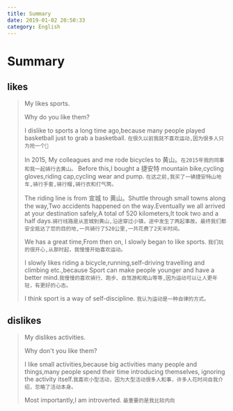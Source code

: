 ```yaml
---
title: Summary
date: 2019-01-02 20:50:33
category: English
---
```


# Summary

## likes

> My likes sports.
> 
> Why do you like them?
> 
> I dislike to sports a long time ago,because many people played basketball just to grab a basketball. `在很久以前我就不喜欢运动,因为很多人只为抢一个🏀`
> 
> In 2015, My colleagues and me rode bicycles to 黄山。`在2015年我的同事和我一起骑行去黄山。`
> Before this,I bought a 捷安特 mountain bike,cycling gloves,riding cap,cycling wear and pump. `在这之前,我买了一辆捷安特山地车,骑行手套,骑行帽,骑行衣和打气筒。`
> 
> The riding line is from 宣城 to 黄山。Shuttle through small towns along the way,Two accidents happened on the way.Eventually we all arrived at your destination safely,A total of 520 kilometers,It took two and a half days.`骑行线路是从宣城到黄山,沿途穿过小镇，途中发生了两起事故。最终我们都安全抵达了您的目的地,一共骑行了520公里,一共花费了2天半时间。`
> 
> We has a great time,From then on, I slowly began to like sports. `我们玩的很开心,从那时起，我慢慢开始喜欢运动。`
> 
> I slowly likes riding a bicycle,running,self-driving travelling and climbing etc.,because Sport can make people younger and have a better mind.`我慢慢的喜欢骑行、跑步、自驾游和爬山等等,因为运动可以让人更年轻，有更好的心态。`
> 
> I think sport is a way of self-discipline. `我认为运动是一种自律的方式。`


## dislikes

> My dislikes activities.
> 
> Why don't you like them?
> 
> I like small activities,because big activities many people and things,many people spend their time introducing themselves, ignoring the activity itself.`我喜欢小型活动，因为大型活动很多人和事，许多人花时间自我介绍，忽略了活动本身。`
> 
> Most importantly,I am introverted. `最重要的是我比较内向`